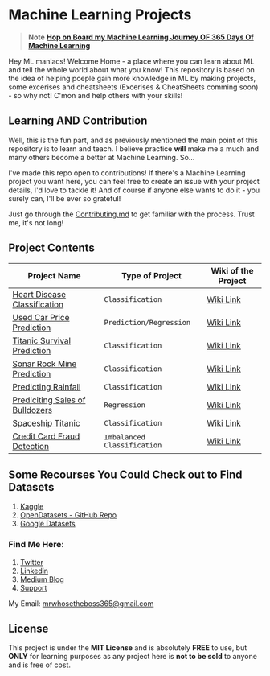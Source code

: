 # Machine Learning Projects


> **Note** **[Hop on Board my Machine Learning Journey OF 365 Days Of Machine Learning](https://github.com/muhammadanas0716/Machine-Learning-101/blob/main/twitter.md)**

Hey ML maniacs! Welcome Home - a place where you can learn about ML and tell the whole world about what you know! This repository is based on the idea of helping
poeple gain more knowledge in ML by making projects, some excerises and cheatsheets (Excerises & CheatSheets comming soon) - so why not! C'mon and help others with your skills!

## Learning AND Contribution
Well, this is the fun part, and as previously mentioned the main point of this repository is to learn and teach. I believe practice **will** make me a much and many others become a better at Machine Learning. So...

I've made this repo open to contributions! If there's a Machine Learning project you want here, you can feel free to create an issue with your project details, I'd love to tackle it! And of course if anyone else wants to do it - you surely can, I'll be ever so grateful!

Just go through the [Contributing.md](https://github.com/muhammadanas0716/Machine-Learning-101/blob/main/Contributing.md) to get familiar with the process. Trust me, it's not long!

## Project Contents
| Project Name                                                                                                                                                      | Type of Project                                   |Wiki of the  Project                                                                                                                                        |
|-------------------------------------------------------------------------------------------------------------------------------------------------------------------|---------------------------------------------------|------------------------------------------------------------------------------------------------------------------------------------------------------------|
| [Heart Disease Classification](https://github.com/muhammadanas0716/Machine-Learning-101/tree/main/Heart%20Disease%20Classification)                      | `Classification`                                  | [Wiki Link](https://github.com/muhammadanas0716/Machine-Learning-101/wiki/Heart-Disease-Classification)                                                             |
| [Used Car Price Prediction](https://github.com/muhammadanas0716/Machine-Learning-101/tree/main/Used%20Car%20Price%20Prediction)                          | `Prediction/Regression`                           | [Wiki Link](https://github.com/muhammadanas0716/Machine-Learning-101/wiki/Used-Car-Price-Prediction)                                                                |
| [Titanic Survival Prediction](https://github.com/muhammadanas0716/Machine-Learning-101/tree/main/Titanic%20-%20Machine%20Learning%20from%20Disaster)     | `Classification`                                  | [Wiki Link](https://github.com/muhammadanas0716/Machine-Learning-101/wiki/Titanic-Machine-Learning-from-Disaster)                                                   |
| [Sonar Rock Mine Prediction](https://github.com/muhammadanas0muhammadanas0716-patch-1716/Machine-Learning-101/tree/main/Sonar%20Rock%20Mine%20Prediction)| `Classification`                                  | [Wiki Link](https://github.com/muhammadanas0716/Machine-Learning-101/wiki/Sonar-Rock-Mine-Prediction)                                                               |
| [Predicting Rainfall](https://github.com/muhammadanas0716/Machine-Learning-101/tree/main/Rainfall%20Prediction)                                          | `Classification`                                  | [Wiki Link](https://github.com/muhammadanas0716/Machine-Learning-101/wiki/Predicting-Rainfall)                                                                      |
| [Prediciting Sales of Bulldozers](https://github.com/muhammadanas0716/Machine-Learning-101/tree/main/Predicting%20Bulldozer%20Sale%20Prices)             | `Regression`                                      | [Wiki Link](https://github.com/muhammadanas0716/Machine-Learning-101/wiki/Prediciting-Sales-of-Bulldozers)                                                          |
| [Spaceship Titanic](https://github.com/muhammadanas0716/Machine-Learning-101/tree/main/Spaceship%20Titanic)                                              | `Classification`                                  | [Wiki Link](https://github.com/muhammadanas0716/Machine-Learning-101/wiki/Spaceship-Titanic)                                                                        |
| [Credit Card Fraud Detection](https://github.com/muhammadanas0716/Machine-Learning-101/tree/main/Credit%20Card%20Fraud%20Detection)                      | `Imbalanced Classification`                                   | [Wiki Link](https://github.com/muhammadanas0716/Machine-Learning-101/wiki/Credit-Card-Fraud-Detection)                                                  | 


## Some Recourses You Could Check out to Find Datasets
1. [Kaggle](https://www.kaggle.com/datasets)
2. [OpenDatasets - GitHub Repo](https://github.com/JovianML/opendatasets)
3. [Google Datasets](https://datasetsearch.research.google.com/)

### Find Me Here:
1. [Twitter](https://twitter.com/MuhammadAnas707)
2. [Linkedin](https://www.linkedin.com/in/muhammad-anas-63744b235/)
3. [Medium Blog](https://medium.com/@muhammadanas0716)
4. [Support](https://www.buymeacoffee.com/muhammadanas)

My Email: mrwhosetheboss365@gmail.com

## License  
This project is under the **MIT License** and is absolutely **FREE** to use, but **ONLY** for learning purposes as any project here is **not to be sold** to anyone and is free of cost.
